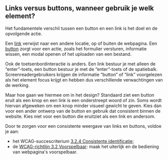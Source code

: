 ## Links versus buttons, wanneer gebruik je welk element?

Het fundamentele verschil tussen een button en een link is het doel en de opvolgende actie.

Een [link](https://developer.mozilla.org/en-US/docs/Web/HTML/Element/link) verwijst naar een andere locatie, op of buiten de webpagina. Een [button](https://developer.mozilla.org/en-US/docs/Web/HTML/Element/button) zorgt voor een actie, zoals het formulier versturen, informatie wissen, een modal openen of het uploaden van een bestand.

Ook de toetsenbordinteractie is anders. Een link bestuur je met alleen de “enter”-toets, een button bestuur je met de “enter”-toets of de spatiebalk. Screenreadergebruikers krijgen de informatie “button” of “link” voorgelezen als het element focus krijgt en hebben dus verschillende verwachtingen van de werking.

Maar hoe gaan we hiermee om in het design? Standaard ziet een button eruit als een knop en een link is een onderstreept woord of zin.
Soms wordt hiervan afgeweken om een knop minder visueel gewicht te geven. Kies dan voor een ander ontwerp van de button en gebruik dat consistent binnen de website. Kies niet voor een button die eruitziet als een link en andersom.

Door te zorgen voor een consistente weergave van links en buttons, voldoe je aan:

- het WCAG-succescriterium [3.2.4 Consistente identificatie](https://www.w3.org/WAI/WCAG21/Understanding/consistent-identification.html);
- de [WCAG-richtlijn 3.2 Voorspelbaar](https://www.w3.org/WAI/WCAG22/Understanding/predictable.html): maak het uiterlijk en de bediening van webpagina's voorspelbaar.
